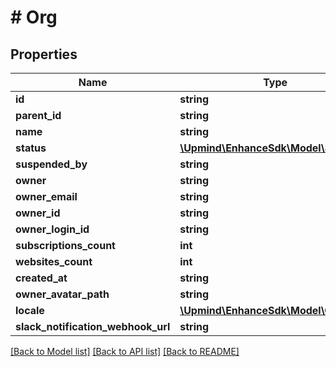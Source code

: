 # # Org

## Properties

Name | Type | Description | Notes
------------ | ------------- | ------------- | -------------
**id** | **string** |  |
**parent_id** | **string** |  | [optional]
**name** | **string** |  |
**status** | [**\Upmind\EnhanceSdk\Model\Status**](Status.md) |  |
**suspended_by** | **string** |  | [optional]
**owner** | **string** |  | [optional]
**owner_email** | **string** |  | [optional]
**owner_id** | **string** |  | [optional]
**owner_login_id** | **string** |  | [optional]
**subscriptions_count** | **int** |  |
**websites_count** | **int** |  |
**created_at** | **string** |  |
**owner_avatar_path** | **string** |  | [optional]
**locale** | [**\Upmind\EnhanceSdk\Model\CPLocale**](CPLocale.md) |  |
**slack_notification_webhook_url** | **string** |  | [optional]

[[Back to Model list]](../../README.md#models) [[Back to API list]](../../README.md#endpoints) [[Back to README]](../../README.md)
